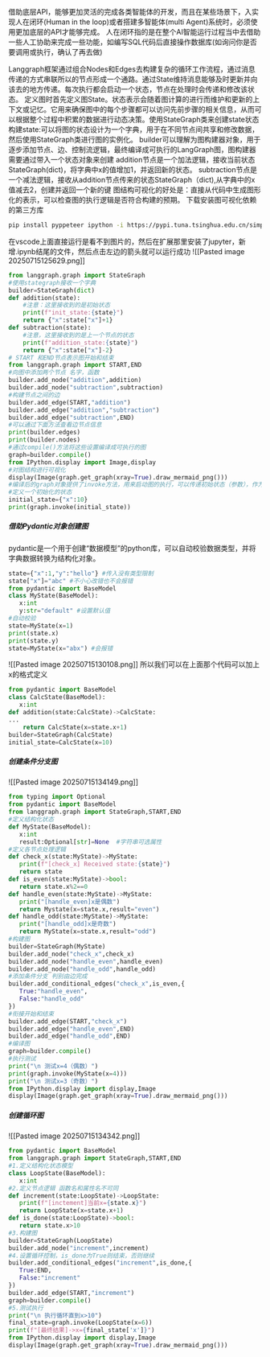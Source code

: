 借助底层API，能够更加灵活的完成各类智能体的开发，而且在某些场景下，入实现人在闭环(Human in the loop)或者搭建多智能体(multi Agent)系统时，必须使用更加底层的API才能够完成。
人在闭环指的是在整个AI智能运行过程当中去借助一些人工协助来完成一些功能，如编写SQL代码后直接操作数据库(如询问你是否要调用或执行，确认了再去做)

Langgraph框架通过组合Nodes和Edges去构建复杂的循环工作流程，通过消息传递的方式串联所以的节点形成一个通路。通过State维持消息能够及时更新并向该去的地方传递。每次执行都会启动一个状态，节点在处理时会传递和修改该状态。
定义图时首先定义图State。状态表示会随着图计算的进行而维护和更新的上下文或记忆。它用来确保图中的每个步骤都可以访问先前步骤的相关信息，从而可以根据整个过程中积累的数据进行动态决策。使用StateGraph类来创建state状态
构建state:可以将图的状态设计为一个字典，用于在不同节点间共享和修改数据，然后使用StateGraph类进行图的实例化。
builder可以理解为图构建器对象，用于逐步添加节点、边、控制流逻辑，最终编译成可执行的LangGraph图，图构建器需要通过带入一个状态对象来创建
addition节点是一个加法逻辑，接收当前状态StateGraph(dict)，将字典中x的值增加1，并返回新的状态。
subtraction节点是一个减法逻辑，接收从addition节点传来的状态StateGraph（dict),从字典中的x值减去2，创建并返回一个新的键
图结构可视化的好处是：直接从代码中生成图形化的表示，可以检查图的执行逻辑是否符合构建的预期。
下载安装图可视化依赖的第三方库
```bash
pip install pyppeteer ipython -i https://pypi.tuna.tsinghua.edu.cn/simple
```
在vscode上面直接运行是看不到图片的，然后在扩展那里安装了jupyter，新增.ipynb结尾的文件，然后点击左边的箭头就可以运行成功
![[Pasted image 20250715125629.png]]
```python
from langgraph.graph import StateGraph
#使用stategraph接收一个字典
builder=StateGraph(dict)
def addition(state):
    #注意：这里接收到的是初始状态
    print(f"init_state:{state}")
    return {"x":state["x"]+1}
def subtraction(state):
    #注意，这里接收到的是上一个节点的状态
    print(f"addition_state:{state}")
    return {"x":state["x"]-2}
# START 和END节点表示图开始和结束
from langgraph.graph import START,END
#向图中添加两个节点 名字，函数
builder.add_node("addition",addition)
builder.add_node("subtraction",subtraction)
#构建节点之间的边
builder.add_edge(START,"addition")
builder.add_edge("addition","subtraction")
builder.add_edge("subtraction",END)
#可以通过下面方法查看边节点信息
print(builder.edges)
print(builder.nodes)
#通过compile()方法将这些设置编译成可执行的图
graph=builder.compile()
from IPython.display import Image,display
#对图结构进行可视化
display(Image(graph.get_graph(xray=True).draw_mermaid_png()))
#编译后的graph对象提供了invoke方法，用来启动图的执行，可以传递初始状态（参数），作为输入
#定义一个初始化的状态
initial_state={"x":10}
print(graph.invoke(initial_state))
```

##### 借助Pydantic对象创建图
pydantic是一个用于创建“数据模型”的python库，可以自动校验数据类型，并将字典数据转换为结构化对象。
```python
state={"x":1,"y":"hello"} #传入没有类型限制
state["x"]="abc" #不小心改错也不会报错
from pydantic import BaseModel
class MyState(BaseModel):
   x:int
   y:str="default" #设置默认值
#自动校验
state=MyState(x=1)
print(state.x)
print(state.y)
state=MyState(x="abx") #会报错
```
![[Pasted image 20250715130108.png]]
所以我们可以在上面那个代码可以加上x的格式定义
```python
from pydantic import BaseModel
class CalcState(BaseModel):
   x:int
def addition(state:CalcState)->CalcState:
...
    return CalcState(x=state.x+1)
builder=StateGraph(CalcState)
initial_state=CalcState(x=10)
```

##### 创建条件分支图
![[Pasted image 20250715134149.png]]
```python
from typing import Optional
from pydantic import BaseModel
from langgraph.graph import StateGraph,START,END
#定义结构化状态
def MyState(BaseModel):
   x:int
   result:Optional[str]=None  #字符串可选属性
#定义各节点处理逻辑
def check_x(state:MyState)->MyState:
   print(f"[check_x] Received state:{state}")
   return state
def is_even(state:MyState)->bool:
   return state.x%2==0
def handle_even(state:MyState)->MyState:
   print("[handle_even]x是偶数")
   return Mystate(x=state.x,result="even")
def handle_odd(state:MyState)->MyState:
   print("[handle_odd]x是奇数")
   return MyState(x=state.x,result="odd")
#构建图
builder=StateGraph(MyState)
builder.add_node("check_x",check_x)
builder.add_node("handle_even",handle_even)
builder.add_node("handle_odd",handle_odd)
#添加条件分支 判别由边完成
builder.add_conditional_edges("check_x",is_even,{
   True:"handle_even",
   False:"handle_odd"
})
#衔接开始和结束
builder.add_edge(START,"check_x")
builder.add_edge("handle_even",END)
builder.add_edge("handle_odd",END)
#编译图
graph=builder.compile()
#执行测试
print("\n 测试x=4（偶数）")
print(graph.invoke(MyState(x=4)))
print("\n 测试x=3（奇数）")
from IPython.display import display,Image
display(Image(graph.get_graph(xray=True).draw_mermaid_png()))
```

##### 创建循环图
![[Pasted image 20250715134342.png]]
```python
from pydantic import BaseModel
from langgraph.graph import StateGraph,START,END
#1.定义结构化状态模型
class LoopState(BaseModel):
   x:int
#2.定义节点逻辑 函数名和属性名不可同
def increment(state:LoopState)->LoopState:
   print(f"[inctement]当前x={state.x}")
   return LoopState(x=state.x+1)
def is_done(state:LoopState)->bool:
   return state.x>10
#3.构建图
builder=StateGraph(LoopState)
builder.add_node("increment",increment)
#4.设置循环控制，is_done为True则结束，否则继续
builder.add_conditional_edges("increment",is_done,{
   True:END,
   False:"increment"
})
builder.add_edge(START,"increment")
graph=builder.compile()
#5.测试执行
print("\n 执行循环直到x>10")
final_state=graph.invoke(LoopState(x=6))
print(f"[最终结果]->x={final_state['x']}")
from IPython.display import display,Image
display(Image(graph.get_graph(xray=True).draw_mermaid_png()))
```